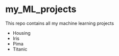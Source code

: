 # my_ML_projects
This repo contains all my machine learning projects

* Housing
* Iris
* Pima
* Titanic
